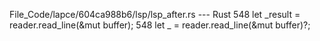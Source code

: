 File_Code/lapce/604ca988b6/lsp/lsp_after.rs --- Rust
548         let _result = reader.read_line(&mut buffer);                                                                                                     548         let _ = reader.read_line(&mut buffer)?;


